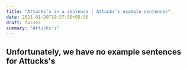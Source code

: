 ```yaml
---
title: "Attucks's in a sentence | Attucks's example sentences"
date: 2021-01-20T19:57:50+05:30
draft: falses
summary: "Attucks's"
---
```

## Unfortunately, we have no example sentences for Attucks's                 
